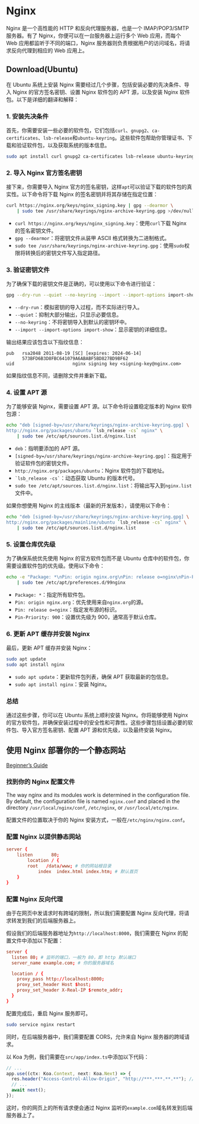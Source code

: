 # Nginx

Nginx 是一个高性能的 HTTP 和反向代理服务器，也是一个 IMAP/POP3/SMTP 服务器。有了 Nginx，你便可以在一台服务器上运行多个 Web 应用，而每个 Web 应用都监听于不同的端口，Nginx 服务器则负责根据用户的访问域名，将请求反向代理到相应的 Web 应用上。

## Download(Ubuntu)

在 Ubuntu 系统上安装 Nginx 需要经过几个步骤，包括安装必要的先决条件、导入 Nginx 的官方签名密钥、设置 Nginx 软件包的 APT 源，以及安装 Nginx 软件包。以下是详细的翻译和解释：

### 1. 安装先决条件

首先，你需要安装一些必要的软件包，它们包括`curl`、`gnupg2`、`ca-certificates`、`lsb-release`和`ubuntu-keyring`。这些软件包帮助你管理证书、下载和验证软件包，以及获取系统的版本信息。

```bash
sudo apt install curl gnupg2 ca-certificates lsb-release ubuntu-keyring
```

### 2. 导入 Nginx 官方签名密钥

接下来，你需要导入 Nginx 官方的签名密钥，这样`apt`可以验证下载的软件包的真实性。以下命令将下载 Nginx 的签名密钥并将其存储在指定位置：

```bash
curl https://nginx.org/keys/nginx_signing.key | gpg --dearmor \
    | sudo tee /usr/share/keyrings/nginx-archive-keyring.gpg >/dev/null
```

- `curl https://nginx.org/keys/nginx_signing.key`：使用`curl`下载 Nginx 的签名密钥文件。
- `gpg --dearmor`：将密钥文件从装甲 ASCII 格式转换为二进制格式。
- `sudo tee /usr/share/keyrings/nginx-archive-keyring.gpg`：使用`sudo`权限将转换后的密钥文件写入指定路径。

### 3. 验证密钥文件

为了确保下载的密钥文件是正确的，可以使用以下命令进行验证：

```bash
gpg --dry-run --quiet --no-keyring --import --import-options import-show /usr/share/keyrings/nginx-archive-keyring.gpg
```

- `--dry-run`：模拟密钥的导入过程，而不实际进行导入。
- `--quiet`：抑制大部分输出，只显示必要信息。
- `--no-keyring`：不将密钥导入到默认的密钥环中。
- `--import --import-options import-show`：显示密钥的详细信息。

输出结果应该包含以下指纹信息：

```plaintext
pub   rsa2048 2011-08-19 [SC] [expires: 2024-06-14]
      573BFD6B3D8FBC641079A6ABABF5BD827BD9BF62
uid                      nginx signing key <signing-key@nginx.com>
```

如果指纹信息不同，请删除文件并重新下载。

### 4. 设置 APT 源

为了能够安装 Nginx，需要设置 APT 源。以下命令将设置稳定版本的 Nginx 软件包源：

```bash
echo "deb [signed-by=/usr/share/keyrings/nginx-archive-keyring.gpg] \
http://nginx.org/packages/ubuntu `lsb_release -cs` nginx" \
    | sudo tee /etc/apt/sources.list.d/nginx.list
```

- `deb`：指明要添加的 APT 源。
- `[signed-by=/usr/share/keyrings/nginx-archive-keyring.gpg]`：指定用于验证软件包的密钥文件。
- `http://nginx.org/packages/ubuntu`：Nginx 软件包的下载地址。
- `` `lsb_release -cs` ``：动态获取 Ubuntu 的版本代号。
- `sudo tee /etc/apt/sources.list.d/nginx.list`：将输出写入到`nginx.list`文件中。

如果你想使用 Nginx 的主线版本（最新的开发版本），请使用以下命令：

```bash
echo "deb [signed-by=/usr/share/keyrings/nginx-archive-keyring.gpg] \
http://nginx.org/packages/mainline/ubuntu `lsb_release -cs` nginx" \
    | sudo tee /etc/apt/sources.list.d/nginx.list
```

### 5. 设置仓库优先级

为了确保系统优先使用 Nginx 的官方软件包而不是 Ubuntu 仓库中的软件包，你需要设置软件包的优先级。使用以下命令：

```bash
echo -e "Package: *\nPin: origin nginx.org\nPin: release o=nginx\nPin-Priority: 900\n" \
    | sudo tee /etc/apt/preferences.d/99nginx
```

- `Package: *`：指定所有软件包。
- `Pin: origin nginx.org`：优先使用来自`nginx.org`的源。
- `Pin: release o=nginx`：指定发布源的标识。
- `Pin-Priority: 900`：设置优先级为 900，通常高于默认仓库。

### 6. 更新 APT 缓存并安装 Nginx

最后，更新 APT 缓存并安装 Nginx：

```bash
sudo apt update
sudo apt install nginx
```

- `sudo apt update`：更新软件包列表，确保 APT 获取最新的包信息。
- `sudo apt install nginx`：安装 Nginx。

### 总结

通过这些步骤，你可以在 Ubuntu 系统上顺利安装 Nginx。你将能够使用 Nginx 的官方软件包，并确保安装过程中的安全性和可靠性。这些步骤包括设置必要的软件包、导入官方签名密钥、配置 APT 源和优先级，以及最终安装 Nginx。

## 使用 Nginx 部署你的一个静态网站

[Beginner’s Guide](https://nginx.org/en/docs/beginners_guide.html)

### 找到你的 Nginx 配置文件

The way nginx and its modules work is determined in the configuration file. By default, the configuration file is named `nginx.conf` and placed in the directory `/usr/local/nginx/conf`, `/etc/nginx`, or `/usr/local/etc/nginx`.

配置文件的位置取决于你的 Nginx 安装方式，一般在`/etc/nginx/nginx.conf`。

### 配置 Nginx 以提供静态网站

```conf
server {
    listen       80;
 	 	location / {
        root   /data/www; # 你的网站根目录
   			index  index.html index.htm; # 默认首页
    }
}
```

### 配置 Nginx 反向代理

由于在网页中发请求时有跨域的限制，所以我们需要配置 Nginx 反向代理，将请求转发到我们的后端服务器上。

假设我们的后端服务器地址为`http://localhost:8000`，我们需要在 Nginx 的配置文件中添加以下配置：

```conf
server {
  listen 80; # 监听的端口，一般为 80，即 http 默认端口
  server_name example.com; # 你的服务器域名

  location / {
    proxy_pass http://localhost:8000;
    proxy_set_header Host $host;
    proxy_set_header X-Real-IP $remote_addr;
  }
}
```

配置完成后，重启 Nginx 服务即可。

```bash
sudo service nginx restart
```

同时，在后端服务器中，我们需要配置 CORS，允许来自 Nginx 服务器的跨域请求。

以 Koa 为例，我们需要在`src/app/index.ts`中添加以下代码：

```ts
// ...
app.use((ctx: Koa.Context, next: Koa.Next) => {
  res.header("Access-Control-Allow-Origin", "http://***.***.**.**"); // 你的服务器 IP
  // ...
  await next();
});
```

这时，你的网页上的所有请求便会通过 Nginx 监听的`example.com`域名转发到后端服务器上了。
